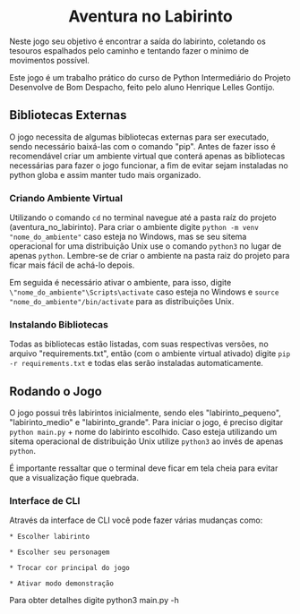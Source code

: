 <h1 align=center> Aventura no Labirinto </h1>

Neste jogo seu objetivo é encontrar a saída do labirinto, coletando os tesouros espalhados pelo caminho e tentando fazer o mínimo de movimentos possível.

Este jogo é um trabalho prático do curso de Python Intermediário do Projeto Desenvolve de Bom Despacho, feito pelo aluno Henrique Lelles Gontijo.


## Bibliotecas Externas
   O jogo necessita de algumas bibliotecas externas para ser executado, sendo necessário baixá-las com o comando "pip". Antes de fazer isso é recomendável criar um ambiente virtual que conterá apenas as bibliotecas necessárias para fazer o jogo funcionar, a fim de evitar sejam instaladas no python globa e assim manter tudo mais organizado.

### Criando Ambiente Virtual
   Utilizando o comando `cd` no terminal navegue até a pasta raíz do projeto (aventura_no_labirinto). Para criar o ambiente digite `python -m venv "nome_do_ambiente"` caso esteja no Windows, mas se seu sitema operacional for uma distribuição Unix use o comando `python3` no lugar de apenas `python`. Lembre-se de criar o ambiente na pasta raiz do projeto para ficar mais fácil de achá-lo depois.

   Em seguida é necessário ativar o ambiente, para isso, digite `\"nome_do_ambiente"\Scripts\activate` caso esteja no Windows e `source "nome_do_ambiente"/bin/activate` para as distribuições Unix.

### Instalando Bibliotecas
   Todas as bibliotecas estão listadas, com suas respectivas versões, no arquivo "requirements.txt", então (com o ambiente virtual ativado) digite `pip -r requirements.txt` e todas elas serão instaladas automaticamente.

<dr>

## Rodando o Jogo
   O jogo possui três labirintos inicialmente, sendo eles "labirinto_pequeno", "labirinto_medio" e "labirinto_grande". Para iniciar o jogo, é preciso digitar `python main.py` + nome do labirinto escolhido. Caso esteja utilizando um sitema operacional de distribuição Unix utilize `python3` ao invés de apenas `python`.

   É importante ressaltar que o terminal deve ficar em tela cheia para evitar que a visualização fique quebrada.

### Interface de CLI

Através da interface de CLI você pode fazer várias mudanças como:

    * Escolher labirinto
    
    * Escolher seu personagem
    
    * Trocar cor principal do jogo
    
    * Ativar modo demonstração

    
Para obter detalhes digite python3 main.py -h
